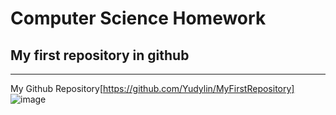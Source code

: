 # Computer Science Homework
## My first **repository** in github
---
My Github Repository[https://github.com/Yudylin/MyFirstRepository]
![image](https://user-images.githubusercontent.com/90637110/143825886-2df8ca2d-a7d3-43af-b9ed-0a2bb131f2fb.png)
